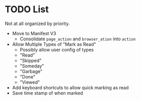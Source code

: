 # TODO List
Not at all organized by priority.

- Move to Manifest V3
    - Consolidate `page_action` and `browser_ation` into `action`
- Allow Multiple Types of "Mark as Read"
    - Possibly allow user config of types
    - "Read"
    - "Skipped"
    - "Someday"
    - "Garbage"
    - "Done"
    - "Viewed"
- Add keyboard shortcuts to allow quick marking as read
- Save time stamp of when marked